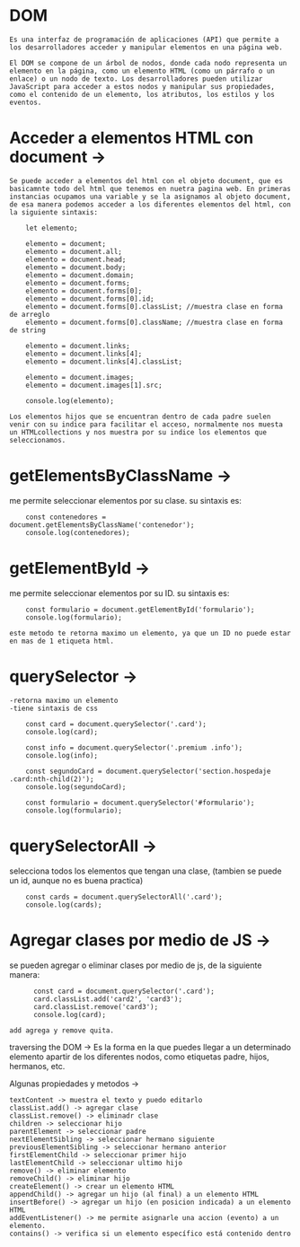 # DOM 
    Es una interfaz de programación de aplicaciones (API) que permite a los desarrolladores acceder y manipular elementos en una página web.

    El DOM se compone de un árbol de nodos, donde cada nodo representa un elemento en la página, como un elemento HTML (como un párrafo o un enlace) o un nodo de texto. Los desarrolladores pueden utilizar JavaScript para acceder a estos nodos y manipular sus propiedades, como el contenido de un elemento, los atributos, los estilos y los eventos.

# Acceder a elementos HTML con document ->
    Se puede acceder a elementos del html con el objeto document, que es basicamnte todo del html que tenemos en nuetra pagina web. En primeras instancias ocupamos una variable y se la asignamos al objeto document, de esa manera podemos acceder a los diferentes elementos del html, con la siguiente sintaxis:

        let elemento;

        elemento = document;
        elemento = document.all;
        elemento = document.head;
        elemento = document.body;
        elemento = document.domain;
        elemento = document.forms;
        elemento = document.forms[0];
        elemento = document.forms[0].id;
        elemento = document.forms[0].classList; //muestra clase en forma de arreglo
        elemento = document.forms[0].className; //muestra clase en forma de string

        elemento = document.links;
        elemento = document.links[4];
        elemento = document.links[4].classList;

        elemento = document.images;
        elemento = document.images[1].src;

        console.log(elemento);

    Los elementos hijos que se encuentran dentro de cada padre suelen venir con su indice para facilitar el acceso, normalmente nos muesta un HTMLcollections y nos muestra por su indice los elementos que seleccionamos.

# getElementsByClassName ->
  me permite seleccionar elementos por su clase. su sintaxis es:
  
        const contenedores = document.getElementsByClassName('contenedor');
        console.log(contenedores);

# getElementById -> 
  me permite seleccionar elementos por su ID. su sintaxis es:
        
        const formulario = document.getElementById('formulario');   
        console.log(formulario);
    
    este metodo te retorna maximo un elemento, ya que un ID no puede estar en mas de 1 etiqueta html.

# querySelector -> 
    -retorna maximo un elemento 
    -tiene sintaxis de css

        const card = document.querySelector('.card');
        console.log(card);

        const info = document.querySelector('.premium .info');
        console.log(info);

        const segundoCard = document.querySelector('section.hospedaje .card:nth-child(2)');
        console.log(segundoCard);

        const formulario = document.querySelector('#formulario');
        console.log(formulario);

# querySelectorAll -> 
  selecciona todos los elementos que tengan una clase, (tambien se puede un id, aunque no es buena practica)

        const cards = document.querySelectorAll('.card');
        console.log(cards);

# Agregar clases por medio de JS ->
  se pueden agregar o eliminar clases por medio de js, de la siguiente manera: 
    
          const card = document.querySelector('.card');
          card.classList.add('card2', 'card3');
          card.classList.remove('card3');
          console.log(card);

    add agrega y remove quita.

traversing the DOM ->
    Es la forma en la que puedes llegar a un determinado elemento apartir de los diferentes nodos, como etiquetas padre, hijos, hermanos, etc.

Algunas propiedades y metodos ->

    textContent -> muestra el texto y puedo editarlo
    classList.add() -> agregar clase
    classList.remove() -> eliminadr clase
    children -> seleccionar hijo 
    parentElement -> seleccionar padre
    nextElementSibling -> seleccionar hermano siguiente
    previousElementSibling -> seleccionar hermano anterior
    firstElementChild -> seleccionar primer hijo
    lastElementChild -> seleccionar ultimo hijo
    remove() -> eliminar elemento
    removeChild() -> eliminar hijo
    createElement() -> crear un elemento HTML
    appendChild() -> agregar un hijo (al final) a un elemento HTML
    insertBefore() -> agregar un hijo (en posicion indicada) a un elemento HTML
    addEventListener() -> me permite asignarle una accion (evento) a un elemento.
    contains() -> verifica si un elemento específico está contenido dentro
